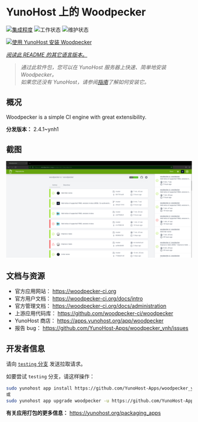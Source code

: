 <!--
注意：此 README 由 <https://github.com/YunoHost/apps/tree/master/tools/readme_generator> 自动生成
请勿手动编辑。
-->

# YunoHost 上的 Woodpecker

[![集成程度](https://dash.yunohost.org/integration/woodpecker.svg)](https://dash.yunohost.org/appci/app/woodpecker) ![工作状态](https://ci-apps.yunohost.org/ci/badges/woodpecker.status.svg) ![维护状态](https://ci-apps.yunohost.org/ci/badges/woodpecker.maintain.svg)

[![使用 YunoHost 安装 Woodpecker](https://install-app.yunohost.org/install-with-yunohost.svg)](https://install-app.yunohost.org/?app=woodpecker)

*[阅读此 README 的其它语言版本。](./ALL_README.md)*

> *通过此软件包，您可以在 YunoHost 服务器上快速、简单地安装 Woodpecker。*  
> *如果您还没有 YunoHost，请参阅[指南](https://yunohost.org/install)了解如何安装它。*

## 概况

Woodpecker is a simple CI engine with great extensibility.


**分发版本：** 2.4.1~ynh1

## 截图

![Woodpecker 的截图](./doc/screenshots/woodpecker.png)

## 文档与资源

- 官方应用网站： <https://woodpecker-ci.org>
- 官方用户文档： <https://woodpecker-ci.org/docs/intro>
- 官方管理文档： <https://woodpecker-ci.org/docs/administration>
- 上游应用代码库： <https://github.com/woodpecker-ci/woodpecker>
- YunoHost 商店： <https://apps.yunohost.org/app/woodpecker>
- 报告 bug： <https://github.com/YunoHost-Apps/woodpecker_ynh/issues>

## 开发者信息

请向 [`testing` 分支](https://github.com/YunoHost-Apps/woodpecker_ynh/tree/testing) 发送拉取请求。

如要尝试 `testing` 分支，请这样操作：

```bash
sudo yunohost app install https://github.com/YunoHost-Apps/woodpecker_ynh/tree/testing --debug
或
sudo yunohost app upgrade woodpecker -u https://github.com/YunoHost-Apps/woodpecker_ynh/tree/testing --debug
```

**有关应用打包的更多信息：** <https://yunohost.org/packaging_apps>
